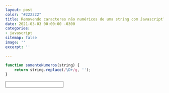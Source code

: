 ```yaml
---
layout: post
color: "#222222"
title: Removendo caracteres não numéricos de uma string com Javascript?
date: 2021-03-03 00:00:00 -0300
categories:
- javascript
sitemap: false
image: ''
excerpt: ''

---
```

```javascript
function somenteNumeros(string) {
    return string.replace(/\D+/g, '');
}
```

<script>
function somenteNumeros(string) {
    return string.replace(/\D+/g, '');
}
  
document.querySelector('#somente-numeros').addEventListener('input', function () {
     this.value = somenteNumeros(this.value)
})
</script>

<input type="text" id="somente-numeros">